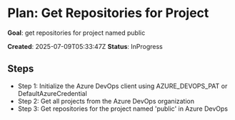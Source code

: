 ﻿# Plan: Get Repositories for Project

**Goal**: get repositories for project named public

**Created**: 2025-07-09T05:33:47Z
**Status**: InProgress

## Steps

- Step 1: Initialize the Azure DevOps client using AZURE_DEVOPS_PAT or DefaultAzureCredential
- Step 2: Get all projects from the Azure DevOps organization
- Step 3: Get repositories for the project named 'public' in Azure DevOps
